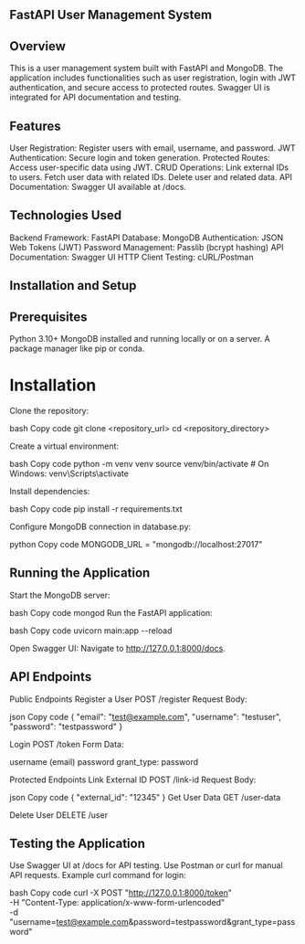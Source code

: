 ## FastAPI User Management System

## Overview 

This is a user management system built with FastAPI and MongoDB. The application includes functionalities such as user registration, login with JWT authentication, and secure access to protected routes. Swagger UI is integrated for API documentation and testing.


## Features

User Registration: Register users with email, username, and password.
JWT Authentication: Secure login and token generation.
Protected Routes: Access user-specific data using JWT.
CRUD Operations:
Link external IDs to users.
Fetch user data with related IDs.
Delete user and related data.
API Documentation: Swagger UI available at /docs.


## Technologies Used

Backend Framework: FastAPI
Database: MongoDB
Authentication: JSON Web Tokens (JWT)
Password Management: Passlib (bcrypt hashing)
API Documentation: Swagger UI
HTTP Client Testing: cURL/Postman


## Installation and Setup

## Prerequisites

Python 3.10+
MongoDB installed and running locally or on a server.
A package manager like pip or conda.

# Installation
Clone the repository:

bash
Copy code
git clone <repository_url>
cd <repository_directory>

Create a virtual environment:

bash
Copy code
python -m venv venv
source venv/bin/activate  # On Windows: venv\Scripts\activate

Install dependencies:

bash
Copy code
pip install -r requirements.txt

Configure MongoDB connection in database.py:

python
Copy code
MONGODB_URL = "mongodb://localhost:27017"


## Running the Application

Start the MongoDB server:

bash
Copy code
mongod
Run the FastAPI application:

bash
Copy code
uvicorn main:app --reload

Open Swagger UI: Navigate to http://127.0.0.1:8000/docs.


## API Endpoints

Public Endpoints
Register a User
POST /register
Request Body:

json
Copy code
{
    "email": "test@example.com",
    "username": "testuser",
    "password": "testpassword"
}

Login
POST /token
Form Data:

username (email)
password
grant_type: password

Protected Endpoints
Link External ID
POST /link-id
Request Body:

json
Copy code
{
    "external_id": "12345"
}
Get User Data
GET /user-data

Delete User
DELETE /user


## Testing the Application

Use Swagger UI at /docs for API testing.
Use Postman or curl for manual API requests.
Example curl command for login:

bash
Copy code
curl -X POST "http://127.0.0.1:8000/token" \
-H "Content-Type: application/x-www-form-urlencoded" \
-d "username=test@example.com&password=testpassword&grant_type=password"

